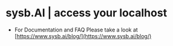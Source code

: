 # sysb.AI | access your localhost
<!-- - Front page of [https://www.sysb.ai](https://www.sysb.ai) -->
- For Documentation and FAQ Please take a look at [https://www.sysb.ai/blog/](https://www.sysb.ai/blog/)